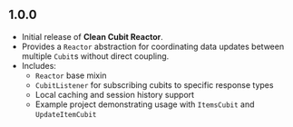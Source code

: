 ## 1.0.0

- Initial release of **Clean Cubit Reactor**.
- Provides a `Reactor` abstraction for coordinating data updates between multiple `Cubit`s without direct coupling.
- Includes:
  - `Reactor` base mixin
  - `CubitListener` for subscribing cubits to specific response types
  - Local caching and session history support
  - Example project demonstrating usage with `ItemsCubit` and `UpdateItemCubit`